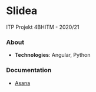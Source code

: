 # Slidea
ITP Projekt 4BHITM - 2020/21

### About
* __Technologies__: Angular, Python

### Documentation
* [Asana](https://app.asana.com/0/1198996202244277/board)




